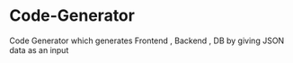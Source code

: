 # Code-Generator
Code Generator which generates Frontend , Backend , DB by giving JSON data as an input
